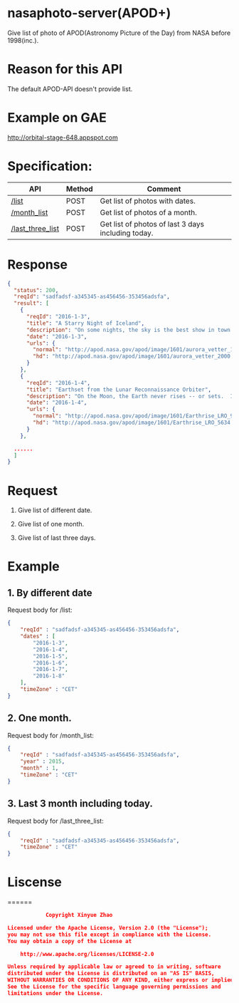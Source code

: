 # nasaphoto-server(APOD+)

Give list of photo of APOD(Astronomy Picture of the Day) from NASA before 1998(inc.).

# Reason for this API
The default APOD-API doesn't provide list.

# Example on GAE
http://orbital-stage-648.appspot.com

# Specification:

  API| Method|Comment
--------|--------- |---------
  [/list](#1-by-different-date)|POST  | Get list of photos with dates.
  [/month_list](#2-one-month)|POST  |Get list of photos of a month.
  [/last_three_list](#3-last-3-month-including-today)|POST | Get list of photos of last 3 days including today.


# Response

```json
{
  "status": 200,
  "reqId": "sadfadsf-a345345-as456456-353456adsfa",
  "result": [
    {
      "reqId": "2016-1-3",
      "title": "A Starry Night of Iceland",
      "description": "On some nights, the sky is the best show in town. On this night, the sky was not only the best show in town, but a composite image of the sky won an international competition for landscape astrophotography. The featured winning image was taken in 2011 over Jökulsárlón, the largest glacial lake in Iceland.  The photographer combined six exposures to capture not only two green auroral rings, but their reflections off the serene lake. Visible in the distant background sky is the band of our Milky Way Galaxy and the Andromeda galaxy. A powerful coronal mass ejection from the Sun caused auroras to be seen as far south as Wisconsin, USA.  Solar activity over the past week has resulted in auroras just over the past few days.   Follow APOD on: Facebook,  Google Plus, or Twitter",
      "date": "2016-1-3",
      "urls": {
        "normal": "http://apod.nasa.gov/apod/image/1601/aurora_vetter_1080.jpg",
        "hd": "http://apod.nasa.gov/apod/image/1601/aurora_vetter_2000.jpg"
      }
    },
    {
      "reqId": "2016-1-4",
      "title": "Earthset from the Lunar Reconnaissance Orbiter",
      "description": "On the Moon, the Earth never rises -- or sets.  If you were to sit on the surface of the Moon, you would see the Earth just hang in the sky. This is because the Moon always keeps the same side toward the Earth. Curiously, the featured image does picture the Earth setting over a lunar edge.  This was possible because the image was taken from a spacecraft orbiting the Moon - specifically the Lunar Reconnaissance Orbiter (LRO). In fact, LRO orbits the Moon so fast that, from the spacecraft, the Earth appears to set anew about every two hours. The featured image captured one such Earthset about three months ago.  By contrast, from the surface of the Earth, the Moon sets about once a day -- with the primary cause being the rotation of the Earth. LRO was launched in 2009 and, while creating a detailed three dimensional map of the Moon's surface, is also surveying the Moon for water and possible good landing spots for future astronauts.   Free APOD Lectures: Editor to speak this coming weekend in Philadelphia and New York City",
      "date": "2016-1-4",
      "urls": {
        "normal": "http://apod.nasa.gov/apod/image/1601/Earthrise_LRO_960.jpg",
        "hd": "http://apod.nasa.gov/apod/image/1601/Earthrise_LRO_5634.jpg"
      }
    },

  ......
  ]
}

```

# Request

1. Give list of different date.

2. Give list of one month.

3. Give list of last three days.


# Example

## 1. By different date

Request body for /list:

```json
{
    "reqId" : "sadfadsf-a345345-as456456-353456adsfa",
    "dates" : [
        "2016-1-3",
        "2016-1-4",
        "2016-1-5",
        "2016-1-6",
        "2016-1-7",
        "2016-1-8"
    ],
    "timeZone" : "CET"
}
```

## 2. One month.

Request body for /month_list:

```json
{
    "reqId" : "sadfadsf-a345345-as456456-353456adsfa",
    "year" : 2015,
    "month" : 1,
    "timeZone" : "CET"
}
```

## 3. Last 3 month including today.

Request body for /last_three_list:

```json
{
    "reqId" : "sadfadsf-a345345-as456456-353456adsfa",
    "timeZone" : "CET"
}
```


# Liscense
======
```json
			Copyright Xinyue Zhao

Licensed under the Apache License, Version 2.0 (the "License");
you may not use this file except in compliance with the License.
You may obtain a copy of the License at

    http://www.apache.org/licenses/LICENSE-2.0

Unless required by applicable law or agreed to in writing, software
distributed under the License is distributed on an "AS IS" BASIS,
WITHOUT WARRANTIES OR CONDITIONS OF ANY KIND, either express or implied.
See the License for the specific language governing permissions and
limitations under the License.
```
